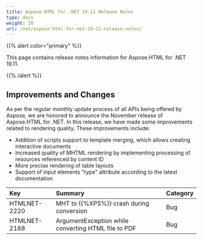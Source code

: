 ```yaml
---
title: Aspose.HTML for .NET 19.11 Release Notes
type: docs
weight: 20
url: /net/aspose-html-for-net-19-11-release-notes/
---
```


{{% alert color="primary" %}} 

This page contains release notes information for Aspose.HTML for .NET 19.11.

{{% /alert %}} 
## **Improvements and Changes**
As per the regular monthly update process of all APIs being offered by Aspose, we are honored to announce the November release of Aspose.HTML for .NET. In this release, we have made some improvements related to rendering quality. These improvements include:

- Addition of scripts support to template merging, which allows creating interactive documents
- Increased quality of MHTML rendering by implementing processing of resources referenced by content ID
- More precise rendering of table layouts
- Support of input elements "type" attribute according to the latest documentation

|**Key**|**Summary**|**Category**|
| :- | :- | :- |
|HTMLNET-2220|MHT to {{%XPS%}} crash during conversion|Bug|
|HTMLNET-2188|ArgumentException while converting HTML file to PDF|Bug|

